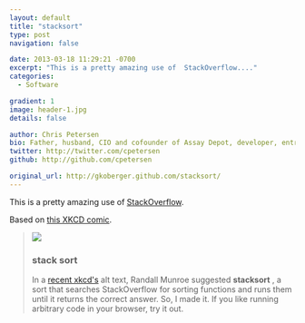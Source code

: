 ```yaml
---
layout: default
title: "stacksort"
type: post
navigation: false

date: 2013-03-18 11:29:21 -0700
excerpt: "This is a pretty amazing use of  StackOverflow...."
categories:
  - Software

gradient: 1
image: header-1.jpg
details: false

author: Chris Petersen
bio: Father, husband, CIO and cofounder of Assay Depot, developer, entrepreneur and technologist.
twitter: http://twitter.com/cpetersen
github: http://github.com/cpetersen

original_url: http://gkoberger.github.com/stacksort/
---
```



This is a pretty amazing use of  [StackOverflow](http://stackoverflow.com).

Based on  [this XKCD comic](http://xkcd.com/1185/).

 >   ![](/attachments/2761f8f3e2593f39d374a5c4fbba3271/image.png) 
 > 
 > ### stack __sort__ 
 > 
 > In a [recent xkcd's](http://xkcd.com/1185/) alt text, Randall Munroe suggested __stacksort__ , a sort that searches StackOverflow for sorting functions and runs them until it returns the correct answer. So, I made it. If you like running arbitrary code in your browser, try it out.
 > 
 >   [](https://news.ycombinator.com/item?id=5395463) 

